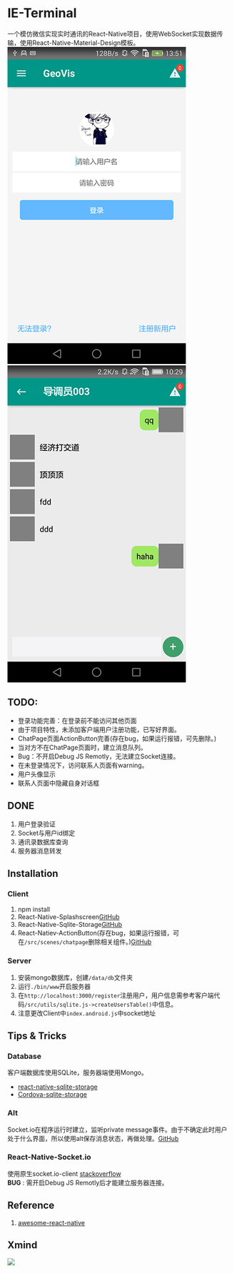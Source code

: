 # IE-Terminal
一个模仿微信实现实时通讯的React-Native项目，使用WebSocket实现数据传输，使用React-Native-Material-Design模板。
![](./Screenshot_1.png)
![](./Screenshot_2.png)
## TODO:
* 登录功能完善：在登录前不能访问其他页面
* 由于项目特性，未添加客户端用户注册功能，已写好界面。
* ChatPage页面ActionButton完善(存在bug，如果运行报错，可先删除。)
* 当对方不在ChatPage页面时，建立消息队列。
* Bug：不开启Debug JS Remotly，无法建立Socket连接。
* 在未登录情况下，访问联系人页面有warning。
* 用户头像显示
* 联系人页面中隐藏自身对话框

## DONE
1. 用户登录验证
2. Socket与用户id绑定
3. 通讯录数据库查询
4. 服务器消息转发



## Installation
### Client
1. npm install
2. React-Native-Splashscreen[GitHub](https://github.com/remobile/react-native-splashscreen)
3. React-Native-Sqlite-Storage[GitHub](https://github.com/andpor/react-native-sqlite-storage)
4. React-Natiev-ActionButton(存在bug，如果运行报错，可在``/src/scenes/chatpage``删除相关组件。)[GitHub](https://github.com/mastermoo/react-native-action-button)
### Server
1. 安装mongo数据库，创建``/data/db``文件夹
2. 运行``./bin/www``开启服务器
3. 在``http://localhost:3000/register``注册用户，用户信息需参考客户端代码``/src/utils/sqlite.js->createUsersTable()``中信息。 
4. 注意更改Client中``index.android.js``中socket地址

## Tips & Tricks
### Database
客户端数据库使用SQLite，服务器端使用Mongo。
* [react-native-sqlite-storage](https://github.com/andpor/react-native-sqlite-storage)
* [Cordova-sqlite-storage](https://github.com/jbrodriguez/react-native-android-sqlite)
### Alt
Socket.io在程序运行时建立，监听private message事件。由于不确定此时用户处于什么界面，所以使用alt保存消息状态，再做处理。[GitHub](https://github.com/goatslacker/alt)
### React-Native-Socket.io
使用原生socket.io-client [stackoverflow](http://stackoverflow.com/questions/29408492/is-it-possible-to-combine-react-native-with-socket-io)  
**BUG** : 需开启Debug JS Remotly后才能建立服务器连接。

## Reference
1. [awesome-react-native](https://github.com/jondot/awesome-react-native)
## Xmind
![](../xmind.svg)